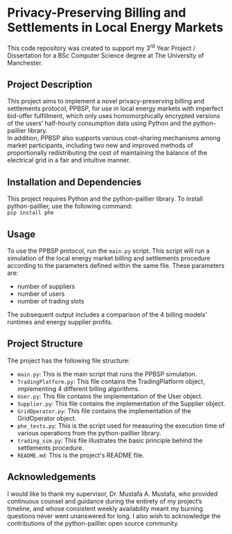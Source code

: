# Privacy-Preserving Billing and Settlements in Local Energy Markets
This code repository was created to support my 3<sup>rd</sup> Year Project / Dissertation for a BSc Computer Science degree at The University of Manchester.

## Project Description
This project aims to implement a novel privacy-preserving billing and settlements protocol, PPBSP, for use in local energy markets with imperfect bid-offer fulfillment, which only uses homomorphically encrypted versions of the users’ half-hourly consumption data using Python and the python-paillier library.   
In addition, PPBSP also supports various cost-sharing mechanisms among market participants, including two new and improved methods of proportionally redistributing the cost of maintaining the balance of the electrical grid in a fair and intuitive manner.

## Installation and Dependencies
This project requires Python and the python-paillier library. To install python-paillier, use the following command:  
```pip install phe```

## Usage
To use the PPBSP protocol, run the `main.py` script. This script will run a simulation of the local energy market billing and settlements procedure according to the parameters defined within the same file. These parameters are:  
- number of suppliers
- number of users
- number of trading slots  

The subsequent output includes a comparison of the 4 billing models' runtimes and energy supplier profits.

## Project Structure
The project has the following file structure:
- `main.py`: This is the main script that runs the PPBSP simulation.
- `TradingPlatform.py`: This file contains the TradingPlatform object, implementing 4 different billing algorithms.
- `User.py`: This file contains the implementation of the User object.
- `Supplier.py`: This file contains the implementation of the Supplier object.
- `GridOperator.py`: This file contains the implementation of the GridOperator object.
- `phe_tests.py`: This is the script used for measuring the execution time of various operations from the python-paillier library.
- `trading_sim.py`: This file illustrates the basic principle behind the settlements procedure.
- `README.md`: This is the project's README file.

## Acknowledgements
I would like to thank my supervisor, Dr. Mustafa A. Mustafa, who provided continuous counsel and guidance during the entirety of my project’s timeline, and whose consistent weekly availability meant my burning questions never went unanswered for long. I also wish to acknowledge the contributions of the python-paillier open source community.



